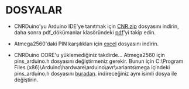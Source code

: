 DOSYALAR
===========================================
- CNRDuino'yu Arduino IDE'ye tanıtmak için [CNR.zip](https://github.com/CNRIoT/CNR_Duino/blob/master/dosyalar/cnr.zip) dosyasını indirin, daha sonra pdf_dökümanlar klasöründeki [pdf](https://github.com/CNRIoT/CNR_Duino/blob/master/pdf_d%C3%B6k%C3%BCmanlar/CNRDuino_Arduino_IDE_y%C3%BCkleme.pdf)'yi takip edin.


- Atmega2560'daki PIN karşılıkları için [excel](https://github.com/CNRIoT/CNR_Duino/blob/master/dosyalar/ComBoard-V02-ATMEGA2560-PIN%20(1).xlsx) dosyasını indirin.
- CNRDuino CORE'u yüklemediğiniz takdirde...  Atmega2560 için pins_arduino.h dosyasını değiştirmeniz gerekir. 
Bunun için C:\Program Files (x86)\Arduino\hardware\arduino\avr\variants\mega  içindeki pins_arduino.h dosyasını [buradan](https://github.com/CNRIoT/CNR_Duino/blob/master/dosyalar/pins_arduino.h). indireceğiniz aynı isimli dosya ile değiştirin. 
